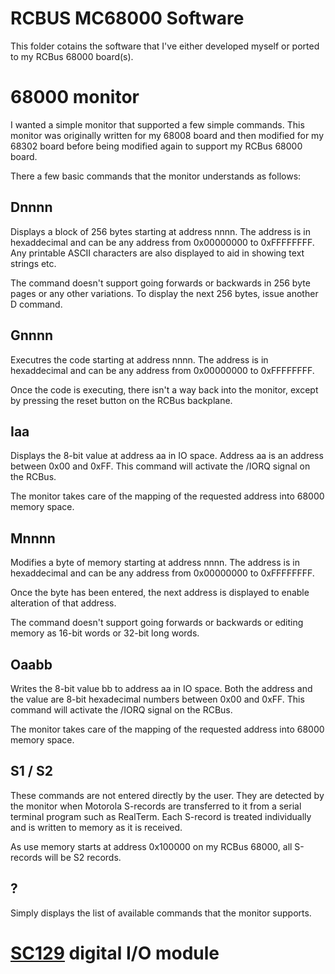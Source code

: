 # RCBUS MC68000 Software

This folder cotains the software that I've either developed myself or ported to my RCBus 68000 board(s).

# 68000 monitor

I wanted a simple monitor that supported a few simple commands. This monitor was originally written for my 68008 board and then modified for my 68302 board before being modified again to support my RCBus 68000 board.

There a few basic commands that the monitor understands as follows:

## Dnnnn

Displays a block of 256 bytes starting at address nnnn. The address is in hexaddecimal and can be any address from 0x00000000 to 0xFFFFFFFF. Any printable ASCII characters are also displayed to aid in showing text strings etc.

The command doesn't support going forwards or backwards in 256 byte pages or any other variations. To display the next 256 bytes, issue another D command.

## Gnnnn

Executres the code starting at address nnnn. The address is in hexaddecimal and can be any address from 0x00000000 to 0xFFFFFFFF.

Once the code is executing, there isn't a way back into the monitor, except by pressing the reset button on the RCBus backplane.

## Iaa

Displays the 8-bit value at address aa in IO space. Address aa is an address between 0x00 and 0xFF. This command will activate the /IORQ signal on the RCBus.

The monitor takes care of the mapping of the requested address into 68000 memory space.

## Mnnnn

Modifies a byte of memory starting at address nnnn. The address is in hexaddecimal and can be any address from 0x00000000 to 0xFFFFFFFF.

Once the byte has been entered, the next address is displayed to enable alteration of that address.

The command doesn't support going forwards or backwards or editing memory as 16-bit words or 32-bit long words.

## Oaabb

Writes the 8-bit value bb to address aa in IO space. Both the address and the value are 8-bit hexadecimal numbers between 0x00 and 0xFF. This command will activate the /IORQ signal on the RCBus.

The monitor takes care of the mapping of the requested address into 68000 memory space.

## S1 / S2

These commands are not entered directly by the user. They are detected by the monitor when Motorola S-records are transferred to it from a serial terminal program such as RealTerm. Each S-record is treated individually and is written to memory as it is received.

As use memory starts at address 0x100000 on my RCBus 68000, all S-records will be S2 records.

## ?

Simply displays the list of available commands that the monitor supports.

# [SC129](https://smallcomputercentral.com/rcbus/sc100-series/sc129-digital-i-o-rc2014/) digital I/O module 



